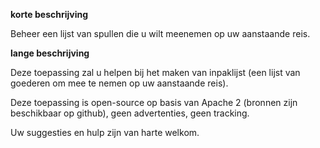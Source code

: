 **korte beschrijving**

Beheer een lijst van spullen die u wilt meenemen op uw aanstaande reis.

**lange beschrijving**

Deze toepassing zal u helpen bij het maken van inpaklijst (een lijst van goederen om mee te nemen op uw aanstaande reis).

Deze toepassing is open-source op basis van Apache 2 (bronnen zijn beschikbaar op github), geen advertenties, geen tracking.

Uw suggesties en hulp zijn van harte welkom.
